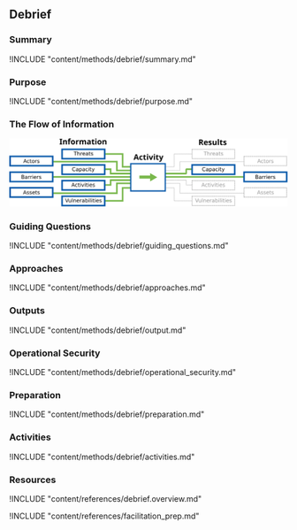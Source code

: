 ## Debrief


### Summary
!INCLUDE "content/methods/debrief/summary.md"

### Purpose
!INCLUDE "content/methods/debrief/purpose.md"

### The Flow of Information
![Debrief Information Flow](content/images/info_flows/debrief.svg)

### Guiding Questions
!INCLUDE "content/methods/debrief/guiding_questions.md"

### Approaches
!INCLUDE "content/methods/debrief/approaches.md"

### Outputs
!INCLUDE "content/methods/debrief/output.md"

### Operational Security
!INCLUDE "content/methods/debrief/operational_security.md"

### Preparation
!INCLUDE "content/methods/debrief/preparation.md"

### Activities
!INCLUDE "content/methods/debrief/activities.md"

### Resources
<div class="greybox">
!INCLUDE "content/references/debrief.overview.md"

!INCLUDE "content/references/facilitation_prep.md"

</div>